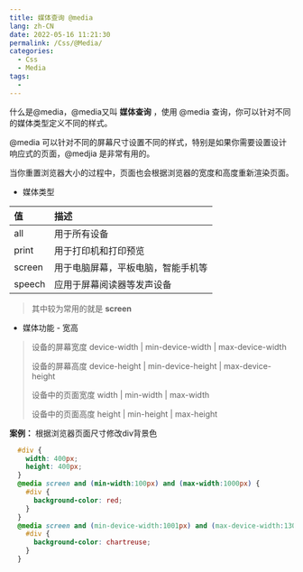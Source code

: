 ```yaml
---
title: 媒体查询 @media
lang: zh-CN
date: 2022-05-16 11:21:30
permalink: /Css/@Media/
categories: 
  - Css
  - Media
tags: 
  - 
---
```


什么是@media，@media又叫 **媒体查询** ，使用 @media 查询，你可以针对不同的媒体类型定义不同的样式。
            
@media 可以针对不同的屏幕尺寸设置不同的样式，特别是如果你需要设置设计响应式的页面，@medjia 是非常有用的。
            
当你重置浏览器大小的过程中，页面也会根据浏览器的宽度和高度重新渲染页面。

- 媒体类型

| 值     | 描述                               |
| :----- | :--------------------------------- |
| all    | 用于所有设备                       |
| print  | 用于打印机和打印预览               |
| screen | 用于电脑屏幕，平板电脑，智能手机等 |
| speech | 应用于屏幕阅读器等发声设备         |

> 其中较为常用的就是 **screen**

- 媒体功能 - 宽高

> 设备的屏幕宽度 device-width | min-device-width | max-device-width
>
> 设备的屏幕高度 device-height | min-device-height | max-device-height
>
> 设备中的页面宽度 width | min-width | max-width
>
> 设备中的页面高度 height | min-height | max-height

**案例：** 根据浏览器页面尺寸修改div背景色
```css
  #div {
    width: 400px;
    height: 400px;
  }
  @media screen and (min-width:100px) and (max-width:1000px) {
    #div {
      background-color: red;
    }
  }
  @media screen and (min-device-width:1001px) and (max-device-width:1300px) {
    #div {
      background-color: chartreuse;
    }
  }
```
